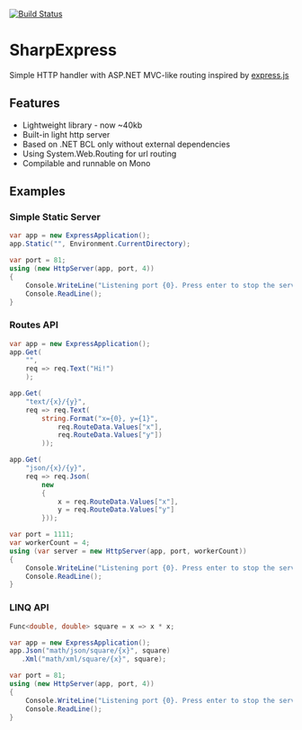 [![Build Status](https://drone.io/github.com/sergeyt/SharpExpress/status.png)](https://drone.io/github.com/sergeyt/SharpExpress/latest)

# SharpExpress

Simple HTTP handler with ASP.NET MVC-like routing inspired by [express.js](http://expressjs.com/)

## Features
* Lightweight library - now ~40kb
* Built-in light http server
* Based on .NET BCL only without external dependencies
* Using System.Web.Routing for url routing
* Compilable and runnable on Mono

## Examples

### Simple Static Server

```c#
var app = new ExpressApplication();
app.Static("", Environment.CurrentDirectory);

var port = 81;
using (new HttpServer(app, port, 4))
{
	Console.WriteLine("Listening port {0}. Press enter to stop the server.", port);
	Console.ReadLine();
}
```

### Routes API

```c#
var app = new ExpressApplication();
app.Get(
	"",
	req => req.Text("Hi!")
	);

app.Get(
	"text/{x}/{y}",
	req => req.Text(
		string.Format("x={0}, y={1}",
			req.RouteData.Values["x"],
			req.RouteData.Values["y"])
		));

app.Get(
	"json/{x}/{y}",
	req => req.Json(
		new
		{
			x = req.RouteData.Values["x"],
			y = req.RouteData.Values["y"]
		}));

var port = 1111;
var workerCount = 4;
using (var server = new HttpServer(app, port, workerCount))
{
	Console.WriteLine("Listening port {0}. Press enter to stop the server.", port);
	Console.ReadLine();
}
```

### LINQ API

```c#
Func<double, double> square = x => x * x;

var app = new ExpressApplication();
app.Json("math/json/square/{x}", square)
   .Xml("math/xml/square/{x}", square);

var port = 81;
using (new HttpServer(app, port, 4))
{
	Console.WriteLine("Listening port {0}. Press enter to stop the server.", port);
	Console.ReadLine();
}
```
